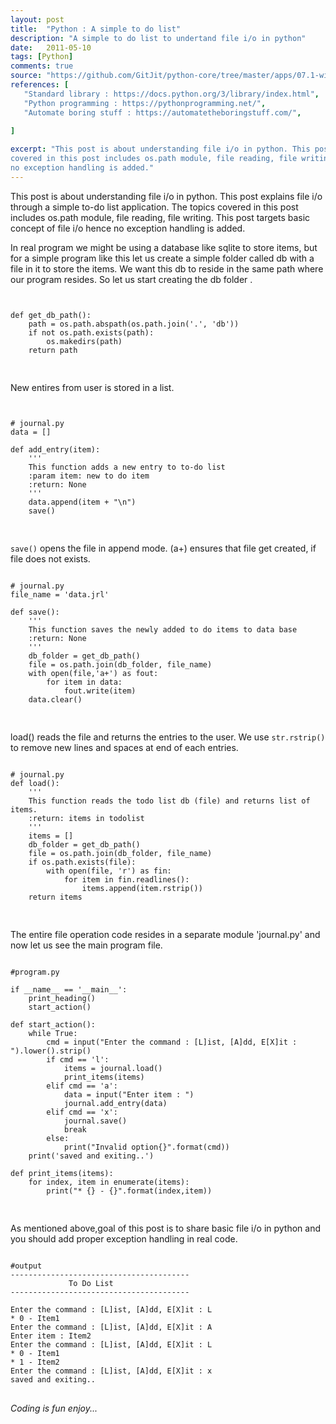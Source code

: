 ```yaml
---
layout: post
title:  "Python : A simple to do list"
description: "A simple to do list to undertand file i/o in python"
date:   2011-05-10
tags: [Python]
comments: true
source: "https://github.com/GitJit/python-core/tree/master/apps/07.1-wizard_battle"
references: [
   "Standard library : https://docs.python.org/3/library/index.html",
   "Python programming : https://pythonprogramming.net/",
   "Automate boring stuff : https://automatetheboringstuff.com/",
   
]

excerpt: "This post is about understanding file i/o in python. This post explains file i/o through a simple to-do list application. The topics
covered in this post includes os.path module, file reading, file writing. This post targets basic concept of file i/o hence
no exception handling is added."
---
```

This post is about understanding file i/o in python. This post explains file i/o through a simple to-do list application. The topics
covered in this post includes os.path module, file reading, file writing. This post targets basic concept of file i/o hence
no exception handling is added.

In real program we might be using a database like sqlite to store items, but for a simple program like this let us create a 
simple folder called db with a file in it to store the items. We want this db to reside in the same path where our program
resides. So let us start creating the db folder . 

<pre class='line-numbers'>
<code class='language-python'>

def get_db_path():
    path = os.path.abspath(os.path.join('.', 'db'))
    if not os.path.exists(path):
        os.makedirs(path)
    return path

</code>
</pre>

New entires from user is stored in a list.

<pre class='line-numbers'>
<code class='language-python'>

# journal.py
data = []

def add_entry(item):
    '''
    This function adds a new entry to to-do list
    :param item: new to do item
    :return: None
    '''
    data.append(item + "\n")
    save()

</code>
</pre>

`save()` opens the file in append mode. (a+) ensures that file get created,
if file does not exists.   

<pre class='line-numbers'>
<code class='language-python'>
# journal.py
file_name = 'data.jrl'

def save():
    '''
    This function saves the newly added to do items to data base
    :return: None
    '''
    db_folder = get_db_path()
    file = os.path.join(db_folder, file_name)
    with open(file,'a+') as fout:
        for item in data:
            fout.write(item)
    data.clear()

</code>
</pre>

load() reads the file and returns the entries to the user. We use `str.rstrip()` to
remove new lines and spaces at end of each entries.

<pre class='line-numbers'>
<code class='language-python'>
# journal.py
def load():
    '''
    This function reads the todo list db (file) and returns list of items.
    :return: items in todolist
    '''
    items = []
    db_folder = get_db_path()
    file = os.path.join(db_folder, file_name)
    if os.path.exists(file):
        with open(file, 'r') as fin:
            for item in fin.readlines():
                items.append(item.rstrip())
    return items

</code>
</pre>

The entire file operation code resides in a separate module 'journal.py' and now let us 
see the main program file.  

<pre class='line-numbers'>
<code class='language-python'>
#program.py

if __name__ == '__main__':
    print_heading()
    start_action()
    
def start_action():
    while True:
        cmd = input("Enter the command : [L]ist, [A]dd, E[X]it : ").lower().strip()
        if cmd == 'l':
            items = journal.load()
            print_items(items)
        elif cmd == 'a':
            data = input("Enter item : ")
            journal.add_entry(data)
        elif cmd == 'x':
            journal.save()
            break
        else:
            print("Invalid option{}".format(cmd))
    print('saved and exiting..')

def print_items(items):
    for index, item in enumerate(items):
        print("* {} - {}".format(index,item))

</code>
</pre>

As mentioned above,goal of this post is to share basic file i/o in python and you should add proper
exception handling in real code. 

<pre class='line-numbers'>
<code class='language-bash'>
#output
----------------------------------------
             To Do List                 
----------------------------------------

Enter the command : [L]ist, [A]dd, E[X]it : L
* 0 - Item1
Enter the command : [L]ist, [A]dd, E[X]it : A
Enter item : Item2
Enter the command : [L]ist, [A]dd, E[X]it : L
* 0 - Item1
* 1 - Item2
Enter the command : [L]ist, [A]dd, E[X]it : x
saved and exiting..
</code>
</pre>

_Coding is fun enjoy..._  

